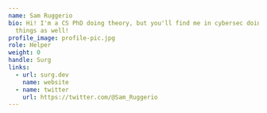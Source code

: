 ```yaml
---
name: Sam Ruggerio
bio: Hi! I'm a CS PhD doing theory, but you'll find me in cybersec doing neat
  things as well!
profile_image: profile-pic.jpg
role: Helper
weight: 0
handle: Surg
links:
  - url: surg.dev
    name: website
  - name: twitter
    url: https://twitter.com/@Sam_Ruggerio
---
```

